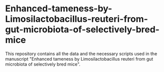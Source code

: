 # Enhanced-tameness-by-Limosilactobacillus-reuteri-from-gut-microbiota-of-selectively-bred-mice
This repository contains all the data and the necessary scripts used in the manuscript "Enhanced tameness by Limosilactobacillus reuteri from gut microbiota of selectively bred mice".
